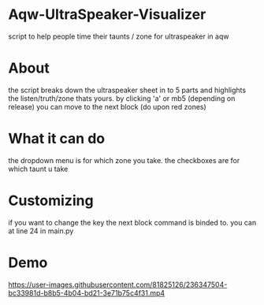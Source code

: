 # Aqw-UltraSpeaker-Visualizer
script to help people time their taunts / zone for ultraspeaker in aqw

# About
the script breaks down the ultraspeaker sheet in to 5 parts and highlights the listen/truth/zone thats yours.
by clicking 'a' or mb5 (depending on release) you can move to the next block (do upon red zones)

# What it can do
the dropdown menu is for which zone you take.
the checkboxes are for which taunt u take

# Customizing
if you want to change the key the next block command is binded to. you can at line 24 in main.py

# Demo


https://user-images.githubusercontent.com/81825126/236347504-bc33981d-b8b5-4b04-bd21-3e71b75c4f31.mp4


